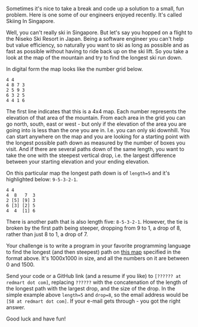 Sometimes it's nice to take a break and code up a solution to a small, fun problem. Here is one some of our engineers
enjoyed recently. It's called Skiing In Singapore.

Well, you can't really ski in Singapore. But let's say you hopped on a flight to the Niseko Ski Resort in Japan. Being a
software engineer you can't help but value efficiency, so naturally you want to ski as long as possible and as fast as
possible without having to ride back up on the ski lift. So you take a look at the map of the mountain and try to find
the longest ski run down.

In digital form the map looks like the number grid below.

```
4 4
4 8 7 3
2 5 9 3
6 3 2 5
4 4 1 6
```

The first line indicates that this is a 4x4 map. Each number represents the elevation of that area of the mountain. From
each area in the grid you can go north, south, east or west - but only if the elevation of the area you are going into
is less than the one you are in. I.e. you can only ski downhill. You can start anywhere on the map and you are looking
for a starting point with the longest possible path down as measured by the number of boxes you visit. And if there are
several paths down of the same length, you want to take the one with the steepest vertical drop, i.e. the largest
difference between your starting elevation and your ending elevation.

On this particular map the longest path down is of `length=5` and it's highlighted below: `9-5-3-2-1`.

```
4 4
4  8   7  3
2 [5] [9] 3
6 [3] [2] 5
4  4  [1] 6
```

There is another path that is also length five: `8-5-3-2-1`. However, the tie is broken by the first path being steeper,
dropping from 9 to 1, a drop of 8, rather than just 8 to 1, a drop of 7.

Your challenge is to write a program in your favorite programming language to find the longest (and then steepest) path
on [this map](map.txt) specified in the format above. It's 1000x1000 in size, and all the numbers on it are between 0
and 1500.

Send your code or a GitHub link (and a resume if you like) to `[?????? at redmart dot com]`, replacing `??????` with the
concatenation of the length of the longest path with the largest drop, and the size of the drop. In the simple example
above `length=5` and `drop=8`, so the email address would be `[58 at redmart dot com]`. If your e-mail gets through -
you got the right answer.

Good luck and have fun!
